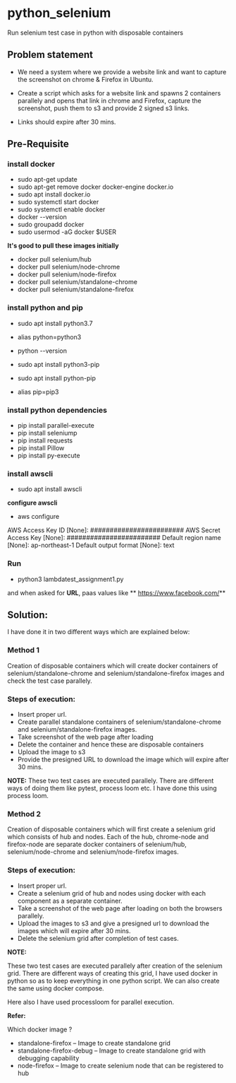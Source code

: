 # python_selenium
Run selenium test case in python with disposable containers


## Problem statement
- We need a system where we provide a website link and want to capture the screenshot on chrome & Firefox in Ubuntu.

- Create a script which asks for a website link and spawns 2 containers parallely and opens that link in chrome  and Firefox, capture the screenshot, push them to s3 and provide 2 signed s3 links.

- Links should expire after 30 mins.



## Pre-Requisite 

### install docker

- sudo apt-get update
- sudo apt-get remove docker docker-engine docker.io
- sudo apt install docker.io
- sudo systemctl start docker
- sudo systemctl enable docker
- docker --version
- sudo groupadd docker
- sudo usermod -aG docker $USER

**It's good to pull these images initially**

- docker pull selenium/hub
- docker pull selenium/node-chrome
- docker pull selenium/node-firefox
- docker pull selenium/standalone-chrome
- docker pull selenium/standalone-firefox



### install python and pip 

- sudo apt install python3.7
- alias python=python3
- python --version 

- sudo apt install python3-pip
- sudo apt install python-pip
- alias pip=pip3


### install python dependencies
- pip install parallel-execute
- pip install seleniump
- pip install requests
- pip install Pillow
- pip install py-execute


### install awscli
- sudo apt install awscli

**configure awscli**

- aws configure

AWS Access Key ID [None]: ########################
AWS Secret Access Key [None]: ########################
Default region name [None]: ap-northeast-1
Default output format [None]: text

### Run
- python3 lambdatest_assignment1.py

and when asked for **URL**, paas values like ** https://www.facebook.com/**


## Solution:
I have done it in two different ways which are explained below: 


### Method 1

Creation of disposable containers which will create docker containers of selenium/standalone-chrome and selenium/standalone-firefox images and check the test case parallely.


### Steps of execution:

- Insert proper url.
- Create parallel standalone containers of selenium/standalone-chrome and selenium/standalone-firefox images.
- Take screenshot of the web page after loading
- Delete the container and hence these are disposable containers
- Upload the image to s3
- Provide the presigned URL to download the image which will expire after 30 mins.



**NOTE:** These two test cases are executed parallely. There are different ways of doing them like pytest, process loom etc. I have done this using process loom. 





### Method 2

Creation of disposable containers which will first create a selenium grid which consists of hub and nodes. Each of the hub, chrome-node and firefox-node are separate docker containers of selenium/hub, selenium/node-chrome and selenium/node-firefox images.


### Steps of execution:

- Insert proper url.
- Create a selenium grid of hub and nodes using docker with each component as a separate container.
- Take a screenshot of the web page after loading on both the browsers parallely.
- Upload the images to s3 and give a presigned url to download the images which will expire after 30 mins.
- Delete the selenium grid after completion of test cases.

**NOTE:** 

These two test cases are executed parallely after creation of the selenium grid. There are different ways of creating this grid, I have used docker in python so as to keep everything in one python script. We can also create the same using docker compose. 

Here also I have used processloom for parallel execution. 



**Refer:**

Which docker image ?

- standalone-firefox – Image to create standalone grid
- standalone-firefox-debug – Image to create standalone grid with debugging capability
- node-firefox – Image to create selenium node that can be registered to hub

